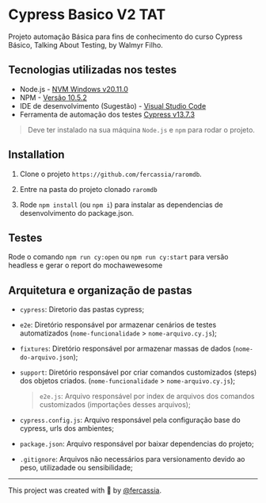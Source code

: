 # Cypress Basico V2 TAT

Projeto automação Básica para fins de conhecimento do curso Cypress Básico, Talking About Testing, by Walmyr Filho.

## Tecnologias utilizadas nos testes

- Node.js - [NVM Windows v20.11.0](https://github.com/coreybutler/nvm-windows)
- NPM - [Versão 10.5.2](https://www.npmjs.com/package/npm/v/10.4.0)
- IDE de desenvolvimento (Sugestão) - [Visual Studio Code](httpscode.visualstudio.com)
- Ferramenta de automação dos testes [Cypress v13.7.3](https://www.cypress.io/)

> Deve ter instalado na sua máquina `Node.js` e `npm` para rodar o projeto.

## Installation

1. Clone o projeto `https://github.com/fercassia/raromdb`.

2. Entre na pasta do projeto clonado `raromdb`

3. Rode `npm install` (ou `npm i`) para instalar as dependencias de desenvolvimento do package.json.

## Testes

Rode o comando `npm run cy:open` ou `npm run cy:start` para versão headless e gerar o report do mochawewesome

## Arquitetura e organização de pastas

- `cypress`: Diretorio das pastas cypress;

- `e2e`: Diretório responsável por armazenar cenários de testes automatizados (`nome-funcionalidade` > `nome-arquivo.cy.js`);

- `fixtures`: Diretório responsável por armazenar massas de dados (`nome-do-arquivo.json`);

- `support`: Diretório responsável por criar comandos customizados (steps) dos objetos criados. (`nome-funcionalidade` > `nome-arquivo.cy.js`);

    > `e2e.js`: Arquivo responsável por index de arquivos dos comandos customizados (importações desses arquivos);

- `cypress.config.js`: Arquivo responsável pela configuração base do cypress, urls dos ambientes;

- `package.json`: Arquivo responsável por baixar dependencias do projeto;

- `.gitignore`: Arquivos não necessários para versionamento devido ao peso, utilizadade ou sensibilidade;
___

This project was created with 💚 by [@fercassia](https://github.com/fercassia).
